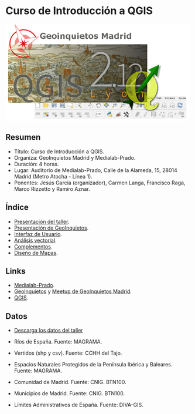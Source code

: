 # Curso de Introducción a QGIS

![Logo Taller](imgs/intro/qgis.png)

## Resumen

* Título: Curso de Introducción a QGIS.
* Organiza: GeoInquietos Madrid y Medialab-Prado.
* Duración: 4 horas.
* Lugar: Auditorio de Medialab-Prado, Calle de la Alameda, 15, 28014 Madrid (Metro Atocha - Línea 1).
* Ponentes: Jesús García (organizador), Carmen Langa, Francisco Raga, Marco Rizzetto y Ramiro Aznar.

## Índice

* [Presentación del taller](http://slides.com/ramiroaznar/deck/fullscreen).
* [Presentación de GeoInquietos](http://geoinquietosmadrid.github.io/geoinquietos-y-osgeoes/#/15).
* [Interfaz de Usuario](https://github.com/ramiroaznar/intro-qgis/blob/master/interfaz.md).
* [Análisis vectorial](https://github.com/ramiroaznar/intro-qgis/blob/master/vectorial.md).
* [Complementos](https://github.com/ramiroaznar/intro-qgis/blob/master/complementos.md).
* [Diseño de Mapas](https://github.com/ramiroaznar/intro-qgis/blob/master/mapas.md).

## Links

* [Medialab-Prado](http://medialab-prado.es/).
* [GeoInquietos](http://geoinquietos.org/) y [Meetup de GeoInquietos Madrid](http://www.meetup.com/es-ES/Geoinquietos-MAD/).
* [QGIS](http://www.qgis.org/es/site/).

## Datos

* [Descarga los datos del taller](https://goo.gl/U2evkC)

* Ríos de España. Fuente: MAGRAMA.
* Vertidos (shp y csv). Fuente: CCHH del Tajo.
* Espacios Naturales Protegidos de la Península Ibérica y Baleares. Fuente: MAGRAMA.
* Comunidad de Madrid. Fuente: CNIG. BTN100.
* Municipios de Madrid. Fuente: CNIG. BTN100.
* Límites Administrativos de España. Fuente: DIVA-GIS.
